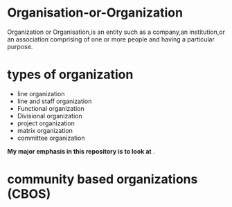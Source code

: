 # Organisation-or-Organization
Organization or Organisation,is an entity such as a company,an institution,or an association comprising of one or more people and having a particular purpose.
# types of organization
- line organization
- line and staff organization
- Functional organization
- Divisional organization
- project organization
- matrix organization
- committee organization 

**My major emphasis in this repository is to look at** .
# community based organizations **(CBOS)**
